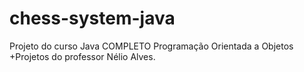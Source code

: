 # chess-system-java
Projeto do curso Java COMPLETO Programação Orientada a Objetos +Projetos do professor Nélio Alves.
